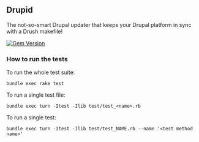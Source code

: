 ## Drupid

The not-so-smart Drupal updater that keeps your Drupal platform in sync with a Drush makefile!

[![Gem Version](https://badge.fury.io/rb/drupid.png)](http://badge.fury.io/rb/drupid)

### How to run the tests

To run the whole test suite:

    bundle exec rake test

To run a single test file:

    bundle exec turn -Itest -Ilib test/test_<name>.rb

To run a single test:

    bundle exec turn -Itest -Ilib test/test_NAME.rb --name '<test method name>'
